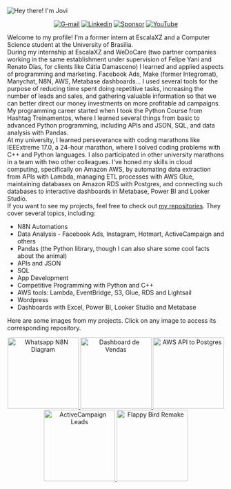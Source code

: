 ![Hey there! I'm Jovi](https://github.com/user-attachments/assets/ddc6db85-6276-4bcf-9602-f546a9ce73a0)
<div align="center">
  
  [![G-mail](https://img.shields.io/badge/Gmail-D14836?style=for-the-badge&logo=gmail&logoColor=white)](mailto:joviprata07@gmail.com)
  [![Linkedin](https://img.shields.io/badge/LinkedIn-0077B5?style=for-the-badge&logo=linkedin&logoColor=white)](https://www.linkedin.com/in/jovi-prata-750013245/)
  [![Sponsor](https://img.shields.io/badge/sponsor-30363D?style=for-the-badge&logo=GitHub-Sponsors&logoColor=#white)](https://github.com/sponsors/joviprata)
  [![YouTube](https://img.shields.io/badge/YouTube-FF0000?style=for-the-badge&logo=youtube&logoColor=white)](https://www.youtube.com/@joviprata)
  
</div>

Welcome to my profile! I'm a former intern at EscalaXZ and a Computer Science student at the University of Brasilia.<br/>
During my internship at EscalaXZ and WeDoCare (two partner companies working in the same establishment under supervision of Felipe Yani and Renato Dias, for clients like Cátia Damasceno) I learned and applied aspects of programming and marketing. Facebook Ads, Make (former Integromat), Manychat, N8N, AWS, Metabase dashboards... I used several tools for the purpose of reducing time spent doing repetitive tasks, increasing the number of leads and sales, and gathering valuable information so that we can better direct our money investments on more profitable ad campaigns.<br/>
My programming career started when I took the Python Course from Hashtag Treinamentos, where I learned several things from basic to advanced Python programming, including APIs and JSON, SQL, and data analysis with Pandas.<br/>
At my university, I learned perseverance with coding marathons like IEEExtreme 17.0, a 24-hour marathon, where I solved coding problems with C++ and Python languages. I also participated in other university marathons in a team with two other colleagues.
I've honed my skills in cloud computing, specifically on Amazon AWS, by automating data extraction from APIs with Lambda, managing ETL processes with AWS Glue, maintaining databases on Amazon RDS with Postgres, and connecting such databases to interactive dashboards in Metabase, Power BI and Looker Studio.<br/>
If you want to see my projects, feel free to check out [my repositories](https://github.com/joviprata?tab=repositories). They cover several topics, including:<br/>
- N8N Automations
- Data Analysis - Facebook Ads, Instagram, Hotmart, ActiveCampaign and others
- Pandas (the Python library, though I can also share some cool facts about the animal)
- APIs and JSON
- SQL
- App Development
- Competitive Programming with Python and C++
- AWS tools: Lambda, EventBridge, S3, Glue, RDS and Lightsail
- Wordpress
- Dashboards with Excel, Power BI, Looker Studio and Metabase
  
Here are some images from my projects. Click on any image to access its corresponding repository.<br/>

<p align="center">
  <a href="https://github.com/joviprata/N8N-whatsapp-to-postgres">
    <img src="https://github.com/user-attachments/assets/782dfa0a-6972-4cbb-b2f0-005b332c819c" alt="Whatsapp N8N Diagram" width="165"/>
  </a>
  <a href="https://github.com/joviprata/dashboard-de-vendas">
    <img src="https://github.com/user-attachments/assets/48903cc4-af27-4088-97dd-967abf589670" alt="Dashboard de Vendas" width="165"/>
  </a>
  <a href="https://github.com/joviprata/AWS-api-to-sql">
    <img src="https://github.com/user-attachments/assets/44e49f24-e6b3-4e28-a461-1d25495f0c3d" alt="AWS API to Postgres" width="165"/>
  </a>
  <a href="https://github.com/joviprata/N8N-activecampaign-to-postgres">
    <img src="https://github.com/user-attachments/assets/5345e989-ed51-4f81-8281-e4c4bcfccdc5" alt="ActiveCampaign Leads" width="165"/>
  </a>
  <a href="https://github.com/joviprata/flappy-bird-remake">
    <img src="https://github.com/user-attachments/assets/f3da96c3-606a-4970-a59d-300479fba8a5" alt="Flappy Bird Remake" width="165"/>
  </a>
<!-- add some more projects here. Each line can contain around 5 projects. <a href="https://github.com/joviprata/competitive-programming">
    <img src="https://github.com/user-attachments/assets/b0963cbd-596a-4443-918b-252ea430d276" alt="Competitive Programming" width="165"/>
  </a> -->
</p>


<!--
## Stargazers

[![Stargazers repo roster for @joviprata/joviprata](https://reporoster.com/stars/joviprata/N8N-whatsapp-to-postgres)](https://github.com/joviprata/N8N-whatsapp-to-postgres/stargazers)
-->
<!--
**joviprata/joviprata** is a ✨ _special_ ✨ repository because its `README.md` (this file) appears on your GitHub profile.

Here are some ideas to get you started:

- 🔭 I’m currently working on ...
- 🌱 I’m currently learning ...
- 👯 I’m looking to collaborate on ...
- 🤔 I’m looking for help with ...
- 💬 Ask me about ...
- 📫 How to reach me: ...
- 😄 Pronouns: ...
- ⚡ Fun fact: ...
-->
